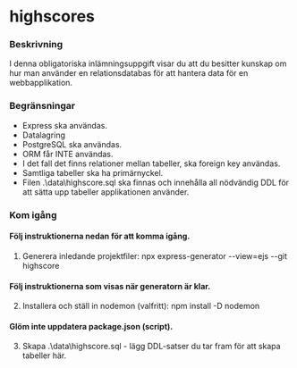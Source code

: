 ﻿# highscores

### Beskrivning
I denna obligatoriska inlämningsuppgift visar du att du besitter kunskap om hur man använder en relationsdatabas för att hantera data för en webbapplikation.

### Begränsningar
* Express ska användas.
* Datalagring
* PostgreSQL ska användas.
* ORM får INTE användas.
* I det fall det finns relationer mellan tabeller, ska foreign key användas.
* Samtliga tabeller ska ha primärnyckel.
* Filen .\data\highscore.sql ska finnas och innehålla all nödvändig DDL för att  sätta upp tabeller applikationen använder.

### Kom igång
#### Följ instruktionerna nedan för att komma igång.
1. Generera inledande projektfiler:
   npx express-generator --view=ejs --git highscore


#### Följ instruktionerna som visas när generatorn är klar.

2. Installera och ställ in nodemon (valfritt):
   npm install -D nodemon


#### Glöm inte uppdatera package.json (script).

3. Skapa .\data\highscore.sql - lägg DDL-satser du tar fram för att skapa tabeller här.
